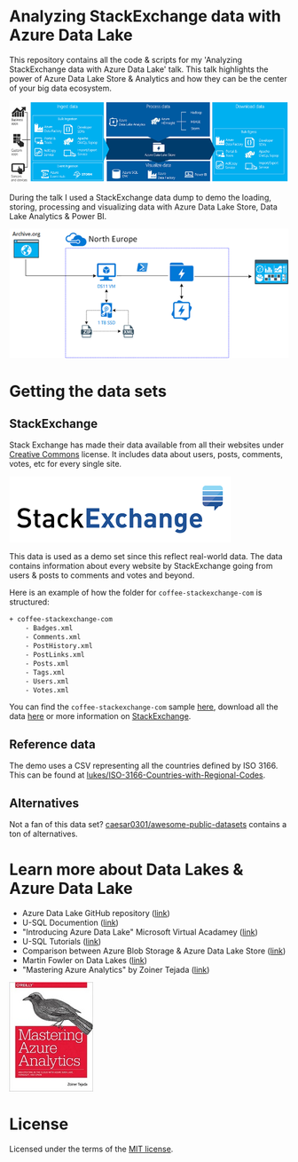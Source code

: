 Analyzing StackExchange data with Azure Data Lake
============================================
This repository contains all the code & scripts for my 'Analyzing StackExchange data with Azure Data Lake' talk. This talk highlights the power of Azure Data Lake Store & Analytics and how they can be the center of your big data ecosystem.

![Data Lake in Ecosystem](./media/Data-Lake-Centralized-In-Ecosystem.png)

During the talk I used a StackExchange data dump to demo the loading, storing, processing and visualizing data with Azure Data Lake Store, Data Lake Analytics & Power BI.

![Demo Scenario](./media/Demo-Architecture.png)

# Getting the data sets
## StackExchange
Stack Exchange has made their data available from all their websites under [Creative Commons](http://creativecommons.org/licenses/by-sa/3.0/) license. It includes data about users, posts, comments, votes, etc for every single site.

![Stack Exchange Logo](./media/Stack-Exchange-Logo.png)

This data is used as a demo set since this reflect real-world data. The data contains information about every website by StackExchange going from users & posts to comments and votes and beyond.

Here is an example of how the folder for `coffee-stackexchange-com` is structured: 

	+ coffee-stackexchange-com
		- Badges.xml
		- Comments.xml
		- PostHistory.xml
		- PostLinks.xml
		- Posts.xml
		- Tags.xml
		- Users.xml
		- Votes.xml

You can find the `coffee-stackexchange-com` sample [here](./samples/coffee.stackexchange.com/), download all the data [here](https://archive.org/details/stackexchange) or more information on [StackExchange](https://meta.stackexchange.com/questions/224873/all-stack-exchange-data-dumps).

## Reference data
The demo uses a CSV representing all the countries defined by ISO 3166. This can be found at [lukes/ISO-3166-Countries-with-Regional-Codes](https://github.com/lukes/ISO-3166-Countries-with-Regional-Codes).

## Alternatives
Not a fan of this data set? [caesar0301/awesome-public-datasets](https://github.com/caesar0301/awesome-public-datasets) contains a ton of alternatives.

# Learn more about Data Lakes & Azure Data Lake

- Azure Data Lake GitHub repository ([link](https://azure.github.io/AzureDataLake/))
- U-SQL Documention ([link](http://usql.io/))
- "Introducing Azure Data Lake" Microsoft Virtual Acadamey ([link](https://mva.microsoft.com/en-US/training-courses/introducing-azure-data-lake-17795))
- U-SQL Tutorials ([link](https://saveenr.gitbooks.io/usql-tutorial/))
- Comparison between Azure Blob Storage & Azure Data Lake Store ([link](https://docs.microsoft.com/en-us/azure/data-lake-store/data-lake-store-comparison-with-blob-storage))
- Martin Fowler on Data Lakes ([link](https://bit.ly/martin-fowler-data-lake))
- "Mastering Azure Analytics" by Zoiner Tejada ([link](https://bit.ly/mastering-azure-analytics))

![Mastering Azure Analytics](./media/mastering-azure-analytics.jpg)

# License
Licensed under the terms of the [MIT license](LICENSE).
